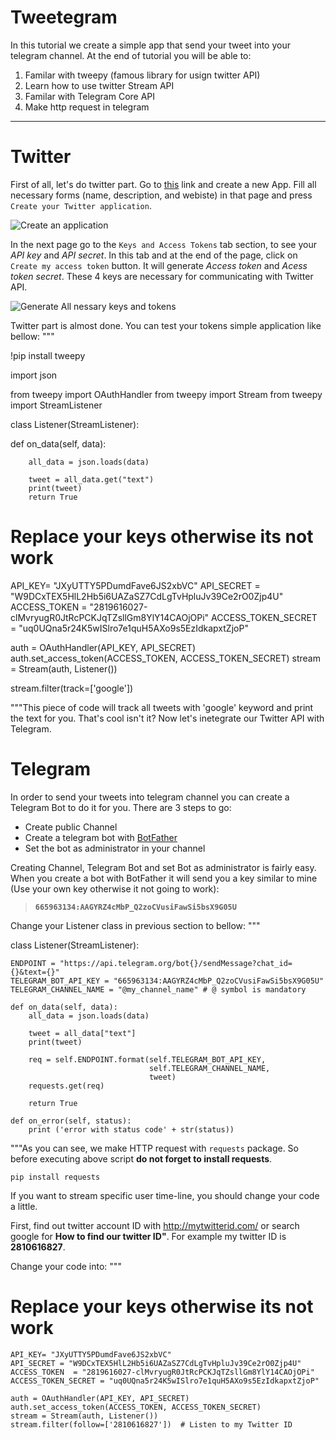 # Tweetegram


In this tutorial we create a simple app that send your tweet into your telegram channel. At the end of tutorial you will be able to:


1.   Familar with tweepy (famous library for usign twitter API)
2.   Learn how to use twitter Stream API
3.   Familar with Telegram Core API
4.   Make http request in telegram

---

# Twitter

First of all, let's do twitter part. Go to [this](https://apps.twitter.com/) link and create a new App. Fill all necessary forms (name, description, and webiste) in that page and press `Create your Twitter application`. 

![Create an application](https://drive.google.com/file/d/1US7-4ASNFzSVoMwuBW9HtefP7w4QAHHQ/view?usp=sharing)


In the next page go to the `Keys and Access Tokens` tab section, to see your *API key* and *API secret*. In this tab and at the end of the page, click on `Create my access token` button. It will generate *Access token* and *Acess token secret*. These 4 keys are necessary for communicating with Twitter API.

![Generate All nessary keys and tokens](https://drive.google.com/open?id=1og37imML6NThRgvluHspfrhMv4x271Qm)


Twitter part is almost done. You can test your tokens simple application like bellow:
"""

!pip install tweepy

import json

from tweepy import OAuthHandler
from tweepy import Stream
from tweepy import StreamListener

class Listener(StreamListener):
  
   def on_data(self, data):
      
        all_data = json.loads(data)

        tweet = all_data.get("text")
        print(tweet)
        return True

# Replace your keys otherwise its not work
API_KEY= "JXyUTTY5PDumdFave6JS2xbVC"
API_SECRET = "W9DCxTEX5HlL2Hb5i6UAZaSZ7CdLgTvHpluJv39Ce2rO0Zjp4U"
ACCESS_TOKEN  = "2819616027-clMvryugR0JtRcPCKJqTZsllGm8YlY14CAOjOPi"
ACCESS_TOKEN_SECRET = "uq0UQna5r24K5wISlro7e1quH5AXo9s5EzIdkapxtZjoP"

auth = OAuthHandler(API_KEY, API_SECRET)
auth.set_access_token(ACCESS_TOKEN, ACCESS_TOKEN_SECRET)
stream = Stream(auth, Listener())

stream.filter(track=['google'])

"""This piece of code will track all tweets with 'google' keyword and print the text for you. That's cool isn't it? Now let's inetegrate our Twitter API with Telegram.

# Telegram

In order to send your tweets into telegram channel you can create a Telegram Bot to do it for you. There are 3 steps to go:


*   Create public Channel
*   Create a telegram bot with [BotFather](https://core.telegram.org/bots#3-how-do-i-create-a-bot)
*   Set the bot as administrator in your channel


Creating Channel, Telegram Bot and set Bot as administrator is fairly easy. When you create a bot with BotFather it will send you a key similar to mine (Use your own key otherwise it not going to work):



> **`665963134:AAGYRZ4cMbP_Q2zoCVusiFawSi5bsX9G05U`**


Change your Listener class in previous section to bellow:
"""

class Listener(StreamListener):
  
    ENDPOINT = "https://api.telegram.org/bot{}/sendMessage?chat_id={}&text={}"
    TELEGRAM_BOT_API_KEY = "665963134:AAGYRZ4cMbP_Q2zoCVusiFawSi5bsX9G05U"
    TELEGRAM_CHANNEL_NAME = "@my_channel_name" # @ symbol is mandatory
    
    def on_data(self, data):
        all_data = json.loads(data)

        tweet = all_data["text"]
        print(tweet)

        req = self.ENDPOINT.format(self.TELEGRAM_BOT_API_KEY,
                                   self.TELEGRAM_CHANNEL_NAME,
                                   tweet)
        requests.get(req)

        return True

    def on_error(self, status):
        print ('error with status code' + str(status))

"""As you can see, we make HTTP request with `requests` package. So before executing above script **do not forget to install requests**.



```
pip install requests
```





If you want to stream specific user time-line, you should change your code a little.

First, find out twitter account ID with http://mytwitterid.com/ or search google for **How to find our twitter ID"**. For example my twitter ID is **2810616827**. 

Change your code into:
"""

# Replace your keys otherwise its not work
    API_KEY= "JXyUTTY5PDumdFave6JS2xbVC"
    API_SECRET = "W9DCxTEX5HlL2Hb5i6UAZaSZ7CdLgTvHpluJv39Ce2rO0Zjp4U"
    ACCESS_TOKEN  = "2819616027-clMvryugR0JtRcPCKJqTZsllGm8YlY14CAOjOPi"
    ACCESS_TOKEN_SECRET = "uq0UQna5r24K5wISlro7e1quH5AXo9s5EzIdkapxtZjoP"

    auth = OAuthHandler(API_KEY, API_SECRET)
    auth.set_access_token(ACCESS_TOKEN, ACCESS_TOKEN_SECRET)
    stream = Stream(auth, Listener())
    stream.filter(follow=['2810616827'])  # Listen to my Twitter ID
